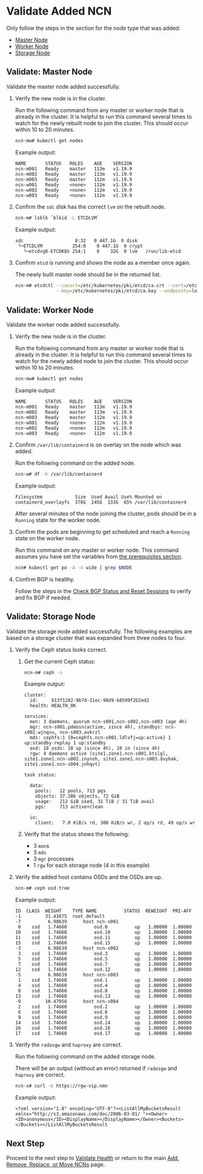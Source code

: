 # Validate Added NCN

Only follow the steps in the section for the node type that was added:

- [Master Node](#validate-master-node)
- [Worker Node](#validate-worker-node)
- [Storage Node](#validate-storage-node)

<a name="validate-master-node"></a>

## Validate: Master Node

Validate the master node added successfully.

1. Verify the new node is in the cluster.

    Run the following command from any master or worker node that is already in the cluster. It is helpful to run this command several times to watch for the newly rebuilt node to join the cluster. This should occur within 10 to 20 minutes.

    ```bash
    ncn-mw# kubectl get nodes
    ```

    Example output:

    ```text
    NAME       STATUS   ROLES    AGE    VERSION
    ncn-m001   Ready    master   113m   v1.19.9
    ncn-m002   Ready    master   113m   v1.19.9
    ncn-m003   Ready    master   112m   v1.19.9
    ncn-w001   Ready    <none>   112m   v1.19.9
    ncn-w002   Ready    <none>   112m   v1.19.9
    ncn-w003   Ready    <none>   112m   v1.19.9
    ```

1. Confirm the `sdc` disk has the correct `lvm` on the rebuilt node.

    ```bash
    ncn-m# lsblk `blkid -L ETCDLVM` 
    ```

    Example output:

    ```text
    sdc                   8:32   0 447.1G  0 disk
     └─ETCDLVM           254:0    0 447.1G  0 crypt
       └─etcdvg0-ETCDK8S 254:1    0    32G  0 lvm   /run/lib-etcd
    ```

1. Confirm `etcd` is running and shows the node as a member once again.

    The newly built master node should be in the returned list.

    ```bash
    ncn-m# etcdctl --cacert=/etc/kubernetes/pki/etcd/ca.crt --cert=/etc/kubernetes/pki/etcd/ca.crt \
                   --key=/etc/kubernetes/pki/etcd/ca.key --endpoints=localhost:2379 member list
    ```

<a name="validate-worker-node"></a>

## Validate: Worker Node

Validate the worker node added successfully.

1. Verify the new node is in the cluster.

    Run the following command from any master or worker node that is already in the cluster. It is helpful to run this command several times to watch for the newly added node to join the cluster. This should occur within 10 to 20 minutes.

    ```bash
    ncn-mw# kubectl get nodes
    ```

    Example output:

    ```text
    NAME       STATUS   ROLES    AGE    VERSION
    ncn-m001   Ready    master   113m   v1.19.9
    ncn-m002   Ready    master   113m   v1.19.9
    ncn-m003   Ready    master   112m   v1.19.9
    ncn-w001   Ready    <none>   112m   v1.19.9
    ncn-w002   Ready    <none>   112m   v1.19.9
    ncn-w003   Ready    <none>   112m   v1.19.9
    ```

1. Confirm `/var/lib/containerd` is on overlay on the node which was added.

    Run the following command on the added node.

    ```bash
    ncn-w# df -h /var/lib/containerd
    ```

    Example output:

    ```text
    Filesystem            Size  Used Avail Use% Mounted on
    containerd_overlayfs  378G  245G  133G  65% /var/lib/containerd
    ```

    After several minutes of the node joining the cluster, pods should be in a `Running` state for the worker node.

1. Confirm the pods are beginning to get scheduled and reach a `Running` state on the worker node.

    Run this command on any master or worker node. This command assumes you have set the variables from [the prerequisites section](Add_Remove_Replace_NCNs.md#add-ncn-prerequisites).

    ```bash
    ncn# kubectl get po -A -o wide | grep $NODE
    ```

1. Confirm BGP is healthy.

    Follow the steps in the [Check BGP Status and Reset Sessions](../../network/metallb_bgp/Check_BGP_Status_and_Reset_Sessions.md#Prerequisites) to verify and fix BGP if needed.

<a name="validate-storage-node"></a>

## Validate: Storage Node

Validate the storage node added successfully. The following examples are based on a storage cluster that was expanded from three nodes to four.

1. Verify the Ceph status looks correct.
    1. Get the current Ceph status:

        ```bash
        ncn-m# ceph -s
        ```

        Example output:

        ```text
        cluster:
          id:     b13f1282-9b7d-11ec-98d9-b8599f2b2ed2
          health: HEALTH_OK

        services:
          mon: 3 daemons, quorum ncn-s001,ncn-s002,ncn-s003 (age 4h)
          mgr: ncn-s001.pdeosn(active, since 4h), standbys: ncn-s002.wjnqvu, ncn-s003.avkrzl
          mds: cephfs:1 {0=cephfs.ncn-s001.ldlvfj=up:active} 1 up:standby-replay 1 up:standby
          osd: 18 osds: 18 up (since 4h), 18 in (since 4h)
          rgw: 4 daemons active (site1.zone1.ncn-s001.ktslgl, site1.zone1.ncn-s002.inynsh, site1.zone1.ncn-s003.dvyhak, site1.zone1.ncn-s004.jnhqvt)

        task status:

          data:
            pools:   12 pools, 713 pgs
            objects: 37.20k objects, 72 GiB
            usage:   212 GiB used, 31 TiB / 31 TiB avail
            pgs:     713 active+clean

          io:
            client:   7.0 KiB/s rd, 300 KiB/s wr, 2 op/s rd, 49 op/s wr
          ```

    1. Verify that the status shows the following:
        - 3 `mon`s
        - 3 `mds`
        - 3 `mgr` processes
        - 1 `rgw` for each storage node (4 in this example)

1. Verify the added host contains OSDs and the OSDs are up.

    ```bash
    ncn-m# ceph osd tree
    ```

    Example output:

    ```text
    ID  CLASS  WEIGHT    TYPE NAME          STATUS  REWEIGHT  PRI-AFF
    -1         31.43875  root default
    -7          6.98639      host ncn-s001
     0    ssd   1.74660          osd.0          up   1.00000  1.00000
    10    ssd   1.74660          osd.10         up   1.00000  1.00000
    11    ssd   1.74660          osd.11         up   1.00000  1.00000
    15    ssd   1.74660          osd.15         up   1.00000  1.00000
    -3          6.98639      host ncn-s002
     3    ssd   1.74660          osd.3          up   1.00000  1.00000
     5    ssd   1.74660          osd.5          up   1.00000  1.00000
     7    ssd   1.74660          osd.7          up   1.00000  1.00000
    12    ssd   1.74660          osd.12         up   1.00000  1.00000
    -5          6.98639      host ncn-s003
     1    ssd   1.74660          osd.1          up   1.00000  1.00000
     4    ssd   1.74660          osd.4          up   1.00000  1.00000
     8    ssd   1.74660          osd.8          up   1.00000  1.00000
    13    ssd   1.74660          osd.13         up   1.00000  1.00000
    -9         10.47958      host ncn-s004
     2    ssd   1.74660          osd.2          up   1.00000  1.00000
     6    ssd   1.74660          osd.6          up   1.00000  1.00000
     9    ssd   1.74660          osd.9          up   1.00000  1.00000
    14    ssd   1.74660          osd.14         up   1.00000  1.00000
    16    ssd   1.74660          osd.16         up   1.00000  1.00000
    17    ssd   1.74660          osd.17         up   1.00000  1.00000
    ```

1. Verify the `radosgw` and `haproxy` are correct.

    Run the following command on the added storage node.

    There will be an output \(without an error\) returned if `radosgw` and `haproxy` are correct.

    ```bash
    ncn-s# curl -k https://rgw-vip.nmn
    ```

    Example output:

    ```text
    <?xml version="1.0" encoding="UTF-8"?><ListAllMyBucketsResult xmlns="http://s3.amazonaws.com/doc/2006-03-01/ "><Owner><ID>anonymous</ID><DisplayName></DisplayName></Owner><Buckets></Buckets></ListAllMyBucketsResult
    ```

## Next Step

Proceed to the next step to [Validate Health](Validate_Health.md) or return to the main [Add, Remove, Replace, or Move NCNs](Add_Remove_Replace_NCNs.md) page.
